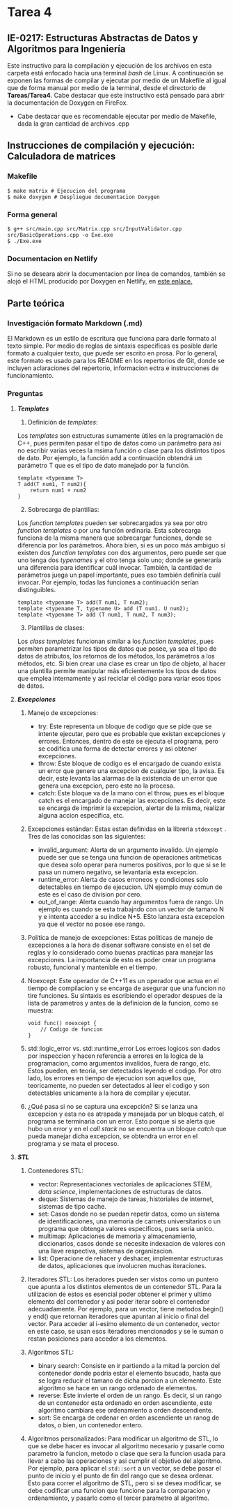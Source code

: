 # Tarea 4
## IE-0217: Estructuras Abstractas de Datos y Algoritmos para Ingeniería

Este instructivo para la compilación y ejecución de los archivos en esta carpeta está enfocado hacia una terminal _bash_ de Linux.  A continuación se exponen las formas de compilar y ejecutar por medio de un Makefile al igual que de forma manual por medio de la terminal, desde el directorio de **Tareas/Tarea4**. Cabe destacar que este instructivo está pensado para abrir la documentación de Doxygen en FireFox.

- Cabe destacar que es recomendable ejecutar por medio de Makefile, dada la gran cantidad de archivos .cpp

## Instrucciones de compilación y ejecución: Calculadora de matrices
### Makefile
```
$ make matrix # Ejecucion del programa
$ make doxygen # Despliegue documentacion Doxygen
``` 

### Forma general

```
$ g++ src/main.cpp src/Matrix.cpp src/InputValidator.cpp src/BasicOperations.cpp -o Exe.exe
$ ./Exe.exe
``` 
### Documentacion en Netlify

Si no se deseara abrir la documentacion por línea de comandos, también se alojó el HTML producido por Doxygen en Netlify, en [este enlace.]()

## Parte teórica

### Investigación formato Markdown (.md)

El Markdown es un estilo de escritura que funciona para darle formato al texto simple. Por medio de reglas de sintaxis especificas es posible darle formato a cualquier texto, que puede ser escrito en prosa. Por lo general, este formato es usado para los README en los repertorios de Git, donde se incluyen aclaraciones del repertorio, informacion ectra e instrucciones de funcionamiento. 

### Preguntas

1. ***Templates***
    1. Definición de _templates_:
    
    Los _templates_ son estructuras sumamente útiles en la programación de C++, pues permiten pasar el tipo de datos como un parámetro para así no escribir varias veces la msima función o clase para los distintos tipos de dato. Por ejemplo, la función add a continuación obtendrá un parámetro T que es el tipo de dato manejado por la función.

    ```
    template <typename T>
    T add(T num1, T num2){
        return num1 + num2
    }
    ```

    2. Sobrecarga de plantillas:
    
    Los _function templates_ pueden ser sobrecargados ya sea por otro _function templates_ o por una función ordinaria. Esta sobrecarga funciona de la misma manera que sobrecargar funciones, donde se diferencia por los parámetros. Ahora bien, si es un poco más ambiguo si existen dos _function templates_ con dos argumentos, pero puede ser que uno tenga dos _typenames_ y el otro tenga solo uno; donde se generaría una diferencia para identificar cuál invocar. También, la cantidad de parámetros juega un papel importante, pues eso también definiría cuál invocar. Por ejemplo, todas las funciones a continuación serían distinguibles.
    ```
    template <typename T> add(T num1, T num2);
    template <typename T, typename U> add (T num1. U num2);
    template <typename T> add (T num1, T num2, T num3); 
    ```
    
    3. Plantillas de clases:
    
    Los _class templates_ funcionan similar a los _function templates_, pues permiten parametrizar los tipos de datos que posee, ya sea el tipo de datos de atributos, los retornos de los métodos, los parámetros a los métodos, etc. Si bien crear una clase es crear un tipo de objeto, al hacer una plantilla permite manipular más eficientemente los tipos de datos que emplea internamente y así reciclar el código para variar esos tipos de datos.
    
2. ***Excepciones***

    1. Manejo de excepciones:
    
        - try: 
        Este representa un bloque de codigo que se pide que se intente ejecutar, pero que es probable que existan excepciones y errores. Entonces, dentro de este se ejecuta el programa, pero se codifica una forma de detectar errores y asi obtener excepciones.
        - throw: 
        Este bloque de codigo es el encargado de cuando exista un error que genere una excepcion de cualquier tipo, la avisa. Es decir, este levanta las alarmas de la existencia de un error que genera una excepcion, pero este no la procesa.
        - catch: 
        Este bloque va de la mano con el throw, pues es el bloque catch es el encargado de manejar las excepciones. Es decir, este se encarga de imprimir la excepcion, alertar de la misma, realizar alguna accion especifica, etc.
    
    2. Excepciones estándar:
    Estas estan definidas en la libreria ```stdexcept``` . Tres de las conocidas son las siguientes:
        - invalid_argument:
        Alerta de un argumento invalido. Un ejemplo puede ser que se tenga una funcion de operaciones aritmeticas que desea solo operar para numeros positivos, por lo que si se le pasa un numero negativo, se levantaria esta excepcion.
        - runtime_error:
        Alerta de casos erroneos y condiciones solo detectables en tiempo de ejecucion. UN ejemplo muy comun de este es el caso de division por cero.
        - out_of_range:
        Alerta cuando hay argumentos fuera de rango. Un ejemplo es cuando se esta trabajndo con un vector de tamano N y e intenta acceder a su indice N+5. ESto lanzara esta excepcion ya que el vector no posee ese rango.
    
    3. Política de manejo de excepciones:
        Estas politicas de manejo de excepciones a la hora de disenar software consiste en el set de reglas y lo considerado como buenas practicas para manejar las excepciones. La importancia de esto es poder crear un programa robusto, funcional y mantenible en el tiempo.

    4. Noexcept:
        Este operador de C++11 es un operador que actua en el tiempo de compilacion y se encarga de asegurar que una funcion no tire funciones. Su sintaxis es escribiendo el operador despues de la lista de parametros y antes de la definicion de la funcion, como se muestra:
        ```
        void func() noexcept {
            // Codigo de funcion
        }
        ``` 
    
    5. std::logic_error vs. std::runtime_error
    Los erroes logicos son dados por inspeccion y hacen referencia a errores en la logica de la programacion, como argumentos invalidos, fuera de rango, etc. Estos pueden, en teoria, ser detectados leyendo el codigo. Por otro lado, los errores en tiempo de ejecucion son aquellos que, teoricamente, no pueden ser detectados al leer el codigo y son detectables unicamente a la hora de compilar y ejecutar.
    
    6. ¿Qué pasa si no se captura una excepción?
    Si se lanza una excepcion y esta no es atrapada y manejada por un bloque catch, el programa se terminaria con un error. Esto porque si se alerta que hubo un error y en el _call stack_ no se encuentra un bloque _catch_ que pueda manejar dicha excepcion, se obtendra un error en el programa y se mata el proceso.

3. ***STL***
    
    1. Contenedores STL:
        - vector:
        Representaciones vectoriales de aplicaciones STEM, _data science_, implementaciones de estructuras de datos.
        - deque:
        Sistemas de manejo de tareas, historiales de internet, sistemas de tipo cache. 
        - set:
        Casos donde no se puedan repetir datos, como un sistema de identificaciones, una memoria de carnets universitarios o un programa que obtenga valores especificos, pues seria unico.
        - multimap:
        Aplicaciones de memoria y almacenamiento, diccionarios, casos donde se necesite indexacion de valores con una llave respectiva, sistemas de organizacion.
        - list:
        Operacione de rehacer y deshacer, implementar estructuras de datos, aplicaciones que involucren muchas iteraciones.

    2. Iteradores STL:
        Los iteradores pueden ser vistos como un puntero que apunta a los distintos elementos de un contenedor STL. Para la utilizacion de estos es esencial poder obtener el primer y ultimo elemento del contenedor y asi poder iterar sobre el contenedor adecuadamente. Por ejemplo, para un vector, tiene metodos begin() y end() que retornan iteradores que apuntan al inicio o final del vector. Para acceder al i-esimo elemento de un contenedor, vector en este caso, se usan esos iteradores mencionados y se le suman o restan posiciones para acceder a los elementos.
        
    3. Algoritmos STL:
        - binary search:
        Consiste en ir partiendo a la mitad la porcion del contenedor donde podria estar el elemento bsucado, hasta que se logra reducir el tamano de dicha porcion a un elemento. Este algoritmo se hace en un rango ordenado de elementos. 
        - reverse:
        Este invierte el orden de un rango. Es decir, si un rango de un contenedor esta ordenado en orden ascendiente, este algoritmo cambiara ese ordenamiento a orden descendiente.
        - sort:
        Se encarga de ordenar en orden ascendiente un ranog de datos, o bien, un contenedor entero.
    4. Algoritmos personalizados:
        Para modificar un algoritmo de STL, lo que se debe hacer es invocar al algoritmo necesario y pasarle como parametro  la funcion, metodo o clase que sera la funcion usada para llevar a cabo las operaciones y asi cumplir el objetivo del algoritmo. Por ejemplo, para aplicar el ```std::sort``` a un vector, se debe pasar el punto de inicio y el punto de fin del rango que se desea ordenar. Esto para correr el algoritmo de STL, pero si se desea modificar, se debe codificar una funcion que funcione para la comparacion y ordenamiento, y pasarlo como el tercer parametro al algoritmo.
